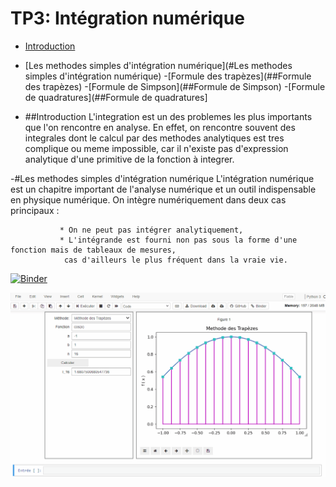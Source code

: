 # TP3: Intégration numérique 
- [Introduction](#Introduction)
- [Les methodes simples d'intégration numérique](#Les methodes simples d'intégration numérique)
     -[Formule des trapèzes](##Formule des trapèzes)
     -[Formule de Simpson](##Formule de Simpson) 
     -[Formule de quadratures](##Formule de quadratures]
     
- ##Introduction 
L'integration est un des problemes les plus importants que l'on rencontre en analyse. En effet, on
rencontre souvent des integrales dont le calcul par des methodes analytiques est tres complique
ou meme impossible, car il n'existe pas d'expression analytique d'une primitive de la fonction
à integrer.

-#Les methodes simples d'intégration numérique
L'intégration numérique est un chapitre important de l'analyse numérique et un outil indispensable en physique numérique. 
On intègre numériquement dans deux cas principaux :

               * On ne peut pas intégrer analytiquement,
               * L'intégrande est fourni non pas sous la forme d'une fonction mais de tableaux de mesures, 
                cas d'ailleurs le plus fréquent dans la vraie vie.



[![Binder](https://mybinder.org/badge_logo.svg)](https://mybinder.org/v2/gh/nevermind78/num_integ/main?filepath=widget_final.ipynb)


![Alt Text](demo.gif)
